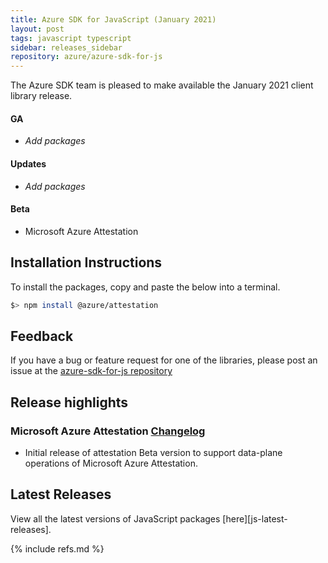 ```yaml
---
title: Azure SDK for JavaScript (January 2021)
layout: post
tags: javascript typescript
sidebar: releases_sidebar
repository: azure/azure-sdk-for-js
---
```


The Azure SDK team is pleased to make available the January 2021 client library release.

#### GA

- _Add packages_

#### Updates

- _Add packages_

#### Beta

- Microsoft Azure Attestation

## Installation Instructions

To install the packages, copy and paste the below into a terminal.

```bash
$> npm install @azure/attestation
```

## Feedback

If you have a bug or feature request for one of the libraries, please post an issue at the [azure-sdk-for-js repository](https://github.com/azure/azure-sdk-for-js/issues)

## Release highlights

### Microsoft Azure Attestation [Changelog](https://github.com/Azure/azure-sdk-for-js/blob/master/sdk/attestation/attestation)

  - Initial release of attestation Beta version to support data-plane operations of Microsoft Azure Attestation.

## Latest Releases

View all the latest versions of JavaScript packages [here][js-latest-releases].

{% include refs.md %}
